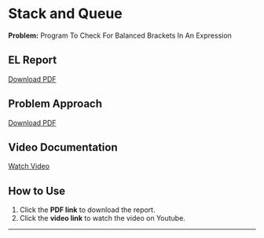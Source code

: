 
# Stack and Queue
**Problem:** Program To Check For Balanced Brackets In An Expression

## EL Report
[ Download PDF](https://github.com/sankethp44/skilllab_dsa_ga1/blob/dsa/question7/Stack%20and%20Queue/Stack%20Intro.pdf)

## Problem Approach
[ Download PDF](https://github.com/sankethp44/skilllab_dsa_ga1/blob/dsa/question7/Stack%20and%20Queue/Stack_Problem_Approach.pdf)

##  Video Documentation
[ Watch Video](https://youtu.be/9dg1cdVLLYA)

##  How to Use
1. Click the **PDF link** to download the report.
2. Click the **video link** to watch the video on Youtube.

---
